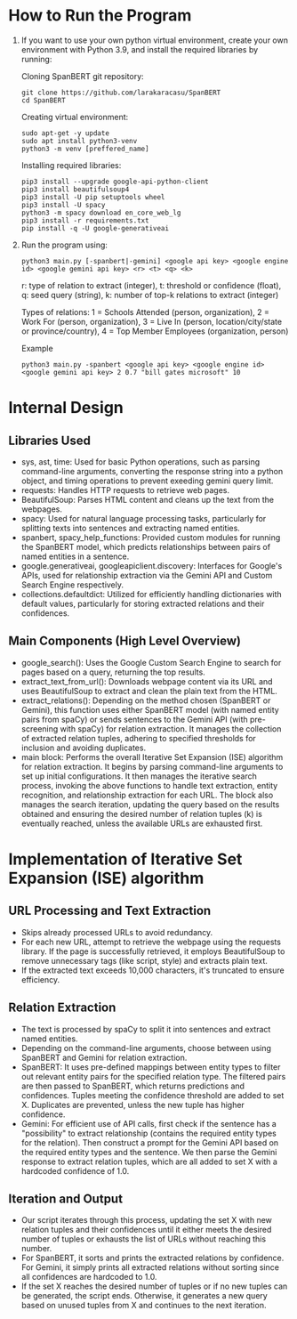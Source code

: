 # How to Run the Program
1. If you want to use your own python virtual environment, create your own environment with Python 3.9, and install the required libraries by running:

    Cloning SpanBERT git repository:
    ```
    git clone https://github.com/larakaracasu/SpanBERT
    cd SpanBERT
    ```
    
    Creating virtual environment:
    ```
    sudo apt-get -y update
    sudo apt install python3-venv
    python3 -m venv [preffered_name]
    ```
    
    Installing required libraries:
    ```
    pip3 install --upgrade google-api-python-client
    pip3 install beautifulsoup4
    pip3 install -U pip setuptools wheel
    pip3 install -U spacy
    python3 -m spacy download en_core_web_lg
    pip3 install -r requirements.txt
    pip install -q -U google-generativeai
    ```

2. Run the program using:
   ```
   python3 main.py [-spanbert|-gemini] <google api key> <google engine id> <google gemini api key> <r> <t> <q> <k>
   ```
   r: type of relation to extract (integer), t: threshold or confidence (float), q: seed query (string), k: number of top-k relations to extract (integer)

   Types of relations:
   1 = Schools Attended (person, organization), 
   2 = Work For (person, organization),
   3 = Live In (person, location/city/state or province/country),
   4 = Top Member Employees (organization, person)

   Example
   ```
   python3 main.py -spanbert <google api key> <google engine id> <google gemini api key> 2 0.7 "bill gates microsoft" 10
   ```

# Internal Design

## Libraries Used

- sys, ast, time: Used for basic Python operations, such as parsing command-line arguments, converting the response string into a python object, and timing operations to prevent exeeding gemini query limit.
- requests: Handles HTTP requests to retrieve web pages.
- BeautifulSoup: Parses HTML content and cleans up the text from the webpages.
- spacy: Used for natural language processing tasks, particularly for splitting texts into sentences and extracting named entities.
- spanbert, spacy_help_functions: Provided custom modules for running the SpanBERT model, which predicts relationships between pairs of named entities in a sentence.
- google.generativeai, googleapiclient.discovery: Interfaces for Google's APIs, used for relationship extraction via the Gemini API and Custom Search Engine respectively.
- collections.defaultdict: Utilized for efficiently handling dictionaries with default values, particularly for storing extracted relations and their confidences.

## Main Components (High Level Overview)

- google_search(): Uses the Google Custom Search Engine to search for pages based on a query, returning the top results.
- extract_text_from_url(): Downloads webpage content via its URL and uses BeautifulSoup to extract and clean the plain text from the HTML.
- extract_relations(): Depending on the method chosen (SpanBERT or Gemini), this function uses either SpanBERT model (with named entity pairs from spaCy) or sends sentences to the Gemini API (with pre-screening with spaCy) for relation extraction. It manages the collection of extracted relation tuples, adhering to specified thresholds for inclusion and avoiding duplicates.
- main block: Performs the overall Iterative Set Expansion (ISE) algorithm for relation extraction. It begins by parsing command-line arguments to set up initial configurations. It then manages the iterative search process, invoking the above functions to handle text extraction, entity recognition, and relationship extraction for each URL. The block also manages the search iteration, updating the query based on the results obtained and ensuring the desired number of relation tuples (k) is eventually reached, unless the available URLs are exhausted first.

# Implementation of Iterative Set Expansion (ISE) algorithm

## URL Processing and Text Extraction

- Skips already processed URLs to avoid redundancy.
- For each new URL, attempt to retrieve the webpage using the requests library. If the page is successfully retrieved, it employs BeautifulSoup to remove unnecessary tags (like script, style) and extracts plain text.
- If the extracted text exceeds 10,000 characters, it's truncated to ensure efficiency.

## Relation Extraction 
- The text is processed by spaCy to split it into sentences and extract named entities.
- Depending on the command-line arguments, choose between using SpanBERT and Gemini for relation extraction.
- SpanBERT: It uses pre-defined mappings between entity types to filter out relevant entity pairs for the specified relation type. The filtered pairs are then passed to SpanBERT, which returns predictions and confidences. Tuples meeting the confidence threshold are added to set X. Duplicates are prevented, unless the new tuple has higher confidence.
- Gemini: For efficient use of API calls, first check if the sentence has a "possibility" to extract relationship (contains the required entity types for the relation). Then construct a prompt for the Gemini API based on the required entity types and the sentence. We then parse the Gemini response to extract relation tuples, which are all added to set X with a hardcoded confidence of 1.0.

## Iteration and Output
- Our script iterates through this process, updating the set X with new relation tuples and their confidences until it either meets the desired number of tuples or exhausts the list of URLs without reaching this number.
- For SpanBERT, it sorts and prints the extracted relations by confidence. For Gemini, it simply prints all extracted relations without sorting since all confidences are hardcoded to 1.0.
- If the set X reaches the desired number of tuples or if no new tuples can be generated, the script ends. Otherwise, it generates a new query based on unused tuples from X and continues to the next iteration.

